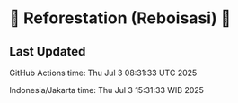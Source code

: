 
# 🌳 Reforestation (Reboisasi) 🌲

## Last Updated

GitHub Actions time: Thu Jul  3 08:31:33 UTC 2025

Indonesia/Jakarta time: Thu Jul  3 15:31:33 WIB 2025
